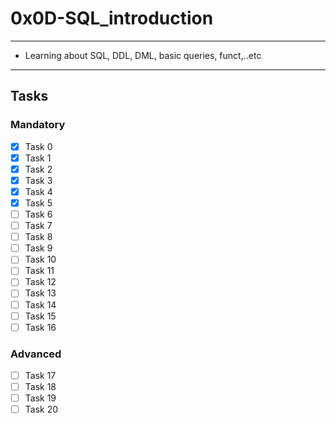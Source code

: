 # 0x0D-SQL_introduction

---
* Learning about SQL, DDL, DML, basic queries, funct,..etc
---

## Tasks
### Mandatory
- [x] Task 0
- [x] Task 1
- [x] Task 2
- [x] Task 3
- [x] Task 4
- [x] Task 5
- [ ] Task 6
- [ ] Task 7
- [ ] Task 8
- [ ] Task 9
- [ ] Task 10
- [ ] Task 11
- [ ] Task 12
- [ ] Task 13
- [ ] Task 14
- [ ] Task 15
- [ ] Task 16

### Advanced
- [ ] Task 17
- [ ] Task 18
- [ ] Task 19
- [ ] Task 20
